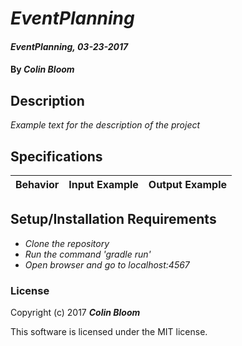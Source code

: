 # _EventPlanning_

#### _EventPlanning, 03-23-2017_

#### By _**Colin Bloom**_

## Description
_Example text for the description of the project_


## Specifications

| Behavior                   | Input Example     | Output Example    |
| -------------------------- | -----------------:| -----------------:|



## Setup/Installation Requirements

* _Clone the repository_
* _Run the command 'gradle run'_
* _Open browser and go to localhost:4567_


### License

Copyright (c) 2017 **_Colin Bloom_**

This software is licensed under the MIT license.
